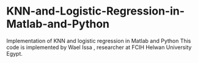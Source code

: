 # KNN-and-Logistic-Regression-in-Matlab-and-Python
Implementation of KNN and logistic regression in Matlab and Python 
This code is implemented by Wael Issa , researcher at FCIH Helwan University Egypt.
